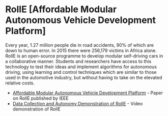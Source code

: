 
# RollE [Affordable Modular Autonomous Vehicle Development Platform]

Every year, 1.27 million people die in road accidents, 90% of which are down to human error. In 2015 there were 256,179 victims in Africa alone. RollE is an open-source programme to develop modular self-driving cars in a collaborative manner. Students and researchers have access to this technology to test their ideas and implement algorithms for autonomous driving, using learning and control techniques which are similar to those used in the automotive industry, but without having to take on the elevated relative costs.

* [Affordable Modular Autonomous Vehicle Development Platform](https://ieeexplore.ieee.org/document/8506757) - Paper on RollE published by IEEE
* [Data Collection and Autonomy Demonstration of RollE](https://www.youtube.com/watch?v=1iLejcGQvJw) - Video demonstration of RollE  

